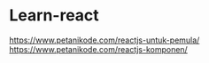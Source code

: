 # Learn-react
https://www.petanikode.com/reactjs-untuk-pemula/
https://www.petanikode.com/reactjs-komponen/
